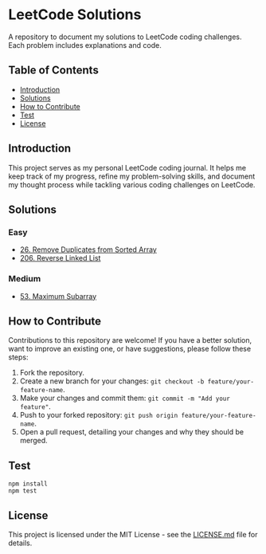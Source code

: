 # LeetCode Solutions

A repository to document my solutions to LeetCode coding challenges. Each problem includes explanations and code.


## Table of Contents

- [Introduction](#introduction)
- [Solutions](#solutions)
- [How to Contribute](#how-to-contribute)
- [Test](#test)
- [License](#license)

## Introduction

This project serves as my personal LeetCode coding journal. It helps me keep track of my progress, refine my problem-solving skills, and document my thought process while tackling various coding challenges on LeetCode.

## Solutions

### Easy
- [26. Remove Duplicates from Sorted Array](./solutions/26.%20Remove%20Duplicates%20from%20Sorted%20Array/README.md)
- [206. Reverse Linked List](./solutions/206.%20Reverse%20Linked%20List/README.md)

### Medium 
- [53. Maximum Subarray](./solutions/53.%20Maximum%20Subarray/README.md)

## How to Contribute

Contributions to this repository are welcome! If you have a better solution, want to improve an existing one, or have suggestions, please follow these steps:

1. Fork the repository.
2. Create a new branch for your changes: `git checkout -b feature/your-feature-name`.
3. Make your changes and commit them: `git commit -m "Add your feature"`.
4. Push to your forked repository: `git push origin feature/your-feature-name`.
5. Open a pull request, detailing your changes and why they should be merged.

## Test
```
npm install
npm test
```

## License

This project is licensed under the MIT License - see the [LICENSE.md](LICENSE.md) file for details.
